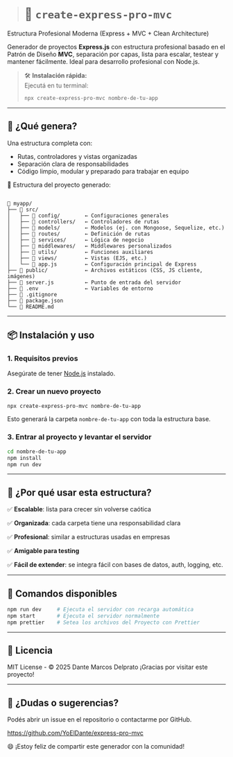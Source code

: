> # 🧱 `create-express-pro-mvc`

Estructura Profesional Moderna (Express + MVC + Clean Architecture)

Generador de proyectos **Express.js** con estructura profesional basado en el Patrón de Diseño **MVC**,
separación por capas, lista para escalar, testear y mantener fácilmente.
Ideal para desarrollo profesional con Node.js.

> 🛠️ **Instalación rápida:**  
> Ejecutá en tu terminal:
>
> ```bash
> npx create-express-pro-mvc nombre-de-tu-app
> ```

---

## 🚀 ¿Qué genera?

Una estructura completa con:

- Rutas, controladores y vistas organizadas
- Separación clara de responsabilidades
- Código limpio, modular y preparado para trabajar en equipo

📁 Estructura del proyecto generado:

```

📁 myapp/
├── 📁 src/
│   ├── 📁 config/        ← Configuraciones generales
│   ├── 📁 controllers/   ← Controladores de rutas
│   ├── 📁 models/        ← Modelos (ej. con Mongoose, Sequelize, etc.)
│   ├── 📁 routes/        ← Definición de rutas
│   ├── 📁 services/      ← Lógica de negocio
│   ├── 📁 middlewares/   ← Middlewares personalizados
│   ├── 📁 utils/         ← Funciones auxiliares
│   ├── 📁 views/         ← Vistas (EJS, etc.)
│   └── 📄 app.js         ← Configuración principal de Express
├── 📄 public/            ← Archivos estáticos (CSS, JS cliente, imágenes)
├── 📄 server.js          ← Punto de entrada del servidor
├── 📄 .env               ← Variables de entorno
├── 📄 .gitignore
├── 📄 package.json
└── 📄 README.md

```

---

## 📦 Instalación y uso

### 1. Requisitos previos

Asegúrate de tener [Node.js](https://nodejs.org/) instalado.

### 2. Crear un nuevo proyecto

```bash
npx create-express-pro-mvc nombre-de-tu-app
```

Esto generará la carpeta `nombre-de-tu-app` con toda la estructura base.

### 3. Entrar al proyecto y levantar el servidor

```bash
cd nombre-de-tu-app
npm install
npm run dev
```

---

## 🎯 ¿Por qué usar esta estructura?

✅ **Escalable**: lista para crecer sin volverse caótica

✅ **Organizada**: cada carpeta tiene una responsabilidad clara

✅ **Profesional**: similar a estructuras usadas en empresas

✅ **Amigable para testing**

✅ **Fácil de extender**: se integra fácil con bases de datos, auth, logging, etc.

---

## 🧪 Comandos disponibles

```bash
npm run dev     # Ejecuta el servidor con recarga automática
npm start       # Ejecuta el servidor normalmente
npm prettier    # Setea los archivos del Proyecto con Prettier
```

---

## 📜 Licencia

MIT License - © 2025 Dante Marcos Delprato
¡Gracias por visitar este proyecto!

---

## 💬 ¿Dudas o sugerencias?

Podés abrir un issue en el repositorio o contactarme por GitHub.

https://github.com/YoElDante/express-pro-mvc

😄 ¡Estoy feliz de compartir este generador con la comunidad!
